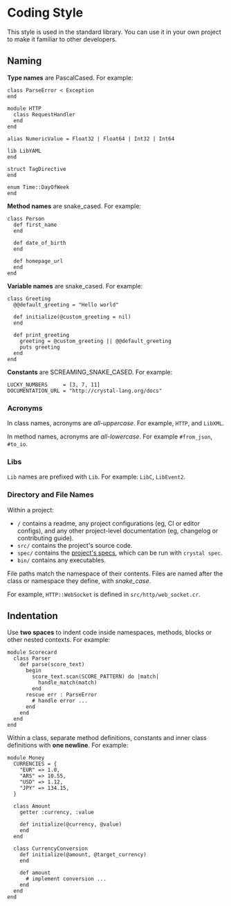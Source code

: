 # Coding Style

This style is used in the standard library. You can use it in your own project to make it familiar to other developers.

## Naming

**Type names** are PascalCased. For example:

```crystal
class ParseError < Exception
end

module HTTP
  class RequestHandler
  end
end

alias NumericValue = Float32 | Float64 | Int32 | Int64

lib LibYAML
end

struct TagDirective
end

enum Time::DayOfWeek
end
```

**Method names** are snake_cased. For example:

```crystal
class Person
  def first_name
  end

  def date_of_birth
  end

  def homepage_url
  end
end
```

**Variable names** are snake_cased. For example:

```crystal
class Greeting
  @@default_greeting = "Hello world"

  def initialize(@custom_greeting = nil)
  end

  def print_greeting
    greeting = @custom_greeting || @@default_greeting
    puts greeting
  end
end
```

**Constants** are SCREAMING_SNAKE_CASED. For example:

```crystal
LUCKY_NUMBERS     = [3, 7, 11]
DOCUMENTATION_URL = "http://crystal-lang.org/docs"
```

### Acronyms

In class names, acronyms are *all-uppercase*. For example, `HTTP`, and `LibXML`.

In method names, acronyms are *all-lowercase*. For example `#from_json`, `#to_io`.

### Libs

`Lib` names are prefixed with `Lib`. For example: `LibC`, `LibEvent2`.

### Directory and File Names

Within a project:

* `/` contains a readme, any project configurations (eg, CI or editor configs), and any other project-level documentation (eg, changelog or contributing guide).
* `src/` contains the project's source code.
* `spec/` contains the [project's specs](../guides/testing.md), which can be run with `crystal spec`.
* `bin/` contains any executables.

File paths match the namespace of their contents. Files are named after the class or namespace they define, with *snake_case*.

For example, `HTTP::WebSocket` is defined in `src/http/web_socket.cr`.

## Indentation

Use **two spaces** to indent code inside namespaces, methods, blocks or other nested contexts. For example:

```crystal
module Scorecard
  class Parser
    def parse(score_text)
      begin
        score_text.scan(SCORE_PATTERN) do |match|
          handle_match(match)
        end
      rescue err : ParseError
        # handle error ...
      end
    end
  end
end
```

Within a class, separate method definitions, constants and inner class definitions with **one newline**. For example:

```crystal
module Money
  CURRENCIES = {
    "EUR" => 1.0,
    "ARS" => 10.55,
    "USD" => 1.12,
    "JPY" => 134.15,
  }

  class Amount
    getter :currency, :value

    def initialize(@currency, @value)
    end
  end

  class CurrencyConversion
    def initialize(@amount, @target_currency)
    end

    def amount
      # implement conversion ...
    end
  end
end
```
